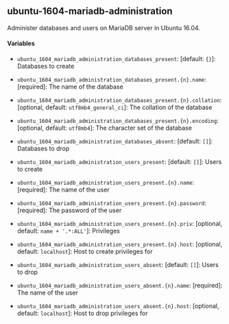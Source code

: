 ## ubuntu-1604-mariadb-administration

Administer databases and users on MariaDB server in Ubuntu 16.04.

#### Variables

* `ubuntu_1604_mariadb_administration_databases_present`: [default: `{}`]: Databases to create
* `ubuntu_1604_mariadb_administration_databases_present.{n}.name`: [required]: The name of the database
* `ubuntu_1604_mariadb_administration_databases_present.{n}.collation`: [optional, default: `utf8mb4_general_ci`]: The collation of the database
* `ubuntu_1604_mariadb_administration_databases_present.{n}.encoding`: [optional, default: `utf8mb4`]: The character set of the database

* `ubuntu_1604_mariadb_administration_databases_absent`: [default: `[]`]: Databases to drop

* `ubuntu_1604_mariadb_administration_users_present`: [default: `[]`]: Users to create
* `ubuntu_1604_mariadb_administration_users_present.{n}.name`: [required]: The name of the user
* `ubuntu_1604_mariadb_administration_users_present.{n}.password`: [required]: The password of the user
* `ubuntu_1604_mariadb_administration_users_present.{n}.priv`: [optional, default: `name + '.*:ALL'`]: Privileges
* `ubuntu_1604_mariadb_administration_users_present.{n}.host`: [optional, default: `localhost`]: Host to create privileges for

* `ubuntu_1604_mariadb_administration_users_absent`: [default: `[]`]: Users to drop
* `ubuntu_1604_mariadb_administration_users_absent.{n}.name`: [required]: The name of the user
* `ubuntu_1604_mariadb_administration_users_absent.{n}.host`: [optional, default: `localhost`]: Host to drop privileges for
